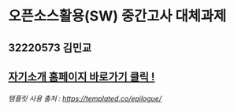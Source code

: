 # 오픈소스활용(SW) 중간고사 대체과제
## 32220573 김민교
## [자기소개 홈페이지 바로가기 클릭 !](https://bitterfleabane.github.io/Mid-Term-Project/)

###### *템플릿 사용 출처 : https://templated.co/epilogue/*
